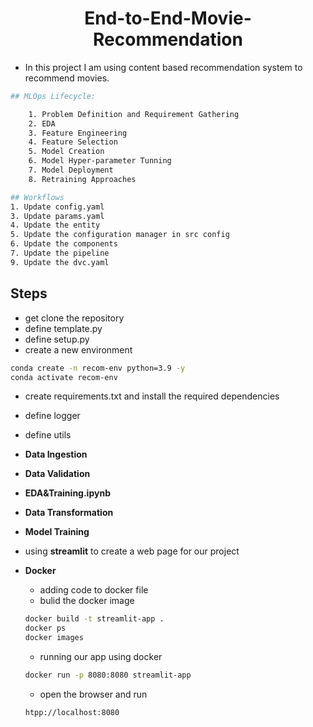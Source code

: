 <h1 align=center> End-to-End-Movie-Recommendation</h1>

* In this project I am using content based recommendation system to recommend movies.

```bash
## MLOps Lifecycle:

    1. Problem Definition and Requirement Gathering
    2. EDA
    3. Feature Engineering
    4. Feature Selection
    5. Model Creation
    6. Model Hyper-parameter Tunning
    7. Model Deployment
    8. Retraining Approaches
```

```bash
## Workflows
1. Update config.yaml
3. Update params.yaml
4. Update the entity
5. Update the configuration manager in src config
6. Update the components
7. Update the pipeline 
9. Update the dvc.yaml
```


## Steps

* get clone the repository
* define template.py
* define setup.py
* create a new environment
```bash
conda create -n recom-env python=3.9 -y
conda activate recom-env
```
* create requirements.txt and install the required dependencies
* define logger
* define utils

* **Data Ingestion**

* **Data Validation**

* **EDA&Training.ipynb** 

* **Data Transformation**

* **Model Training**

* using **streamlit** to create a web page for our project

* **Docker**
    * adding code to docker file
    * bulid the docker image
    ```bash
    docker build -t streamlit-app .
    docker ps
    docker images
    ```
    * running our app using docker
    ```bash
    docker run -p 8080:8080 streamlit-app
    ```
    * open the browser and run
    ```bash
    htpp://localhost:8080
    ```